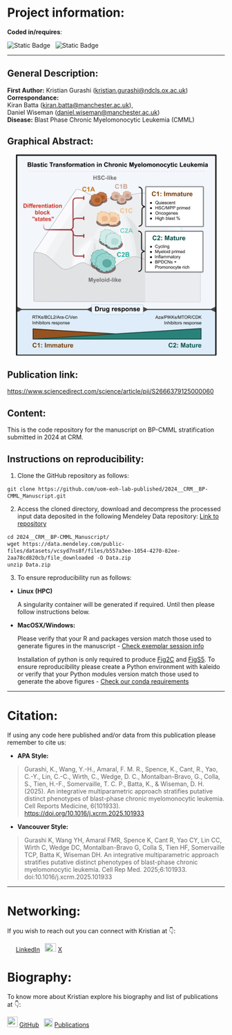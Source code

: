 
# Project information:

**Coded in/requires**:

![Static Badge](https://img.shields.io/badge/v4.3.3-blue?style=flat&logo=R)
&nbsp;
![Static Badge](https://img.shields.io/badge/v3.12.3-white?style=flat&logo=Python)

---

## General Description: 
**First Author:** Kristian Gurashi (kristian.gurashi@ndcls.ox.ac.uk)  
**Correspondance:**   
Kiran Batta (kiran.batta@manchester.ac.uk),    
Daniel Wiseman (daniel.wiseman@manchester.ac.uk)  
**Disease:** Blast Phase Chronic Myelomonocytic Leukemia (CMML)

## Graphical Abstract: 
<p align="center">
  <img src="https://github.com/uom-eoh-lab-published/2024__CRM__BP-CMML_Manuscript/blob/main/Graphical_Abstract.png" width="465" height="465">
</p>

## Publication link:

https://www.sciencedirect.com/science/article/pii/S2666379125000060  

## Content: 
This is the code repository for the manuscript on BP-CMML stratification submitted in 2024 at CRM.

## Instructions on reproducibility:

1) Clone the GitHub repository as follows:

```
git clone https://github.com/uom-eoh-lab-published/2024__CRM__BP-CMML_Manuscript.git
```

2) Access the cloned directory, download and decompress the processed input data deposited in the following Mendeley Data repository: [Link to repository](https://doi.org/10.17632/vcsyd7ns8f)

```
cd 2024__CRM__BP-CMML_Manuscript/
wget https://data.mendeley.com/public-files/datasets/vcsyd7ns8f/files/b557a3ee-1054-4270-82ee-2aa78cd820cb/file_downloaded -O Data.zip
unzip Data.zip
```

3) To ensure reproducibility run as follows:

  - **Linux (HPC)**  

    A singularity container will be generated if required. Until then please follow instructions below.

  - **MacOSX/Windows:**  

    Please verify that your R and packages version match those used to generate figures in the manuscript - [Check exemplar session info](https://github.com/uom-eoh-lab-published/2024__CRM__BP-CMML_Manuscript/blob/main/Scripts/Fig_01_Fig_S1/Fig_01_ABE_Fig_S1_SessionInfo.txt)  

    Installation of python is only required to produce [Fig2C](https://github.com/uom-eoh-lab-published/2024__CRM__BP-CMML_Manuscript/blob/main/Figures/Fig_02/Panel_C.png) and [FigS5](https://github.com/uom-eoh-lab-published/2024__CRM__BP-CMML_Manuscript/blob/main/Figures/Supplemental/Fig_S5.png). To ensure reproducibility please create a Python environment with kaleido or verify that your Python modules version match those used to generate the above figures - [Check our conda requirements](https://github.com/uom-eoh-lab-published/2024__CRM__BP-CMML_Manuscript/blob/main/python_conda_env_requirements.txt)  

---

# Citation:

If using any code here published and/or data from this publication please remember to cite us:

  - **APA Style:** 
> Gurashi, K., Wang, Y.-H., Amaral, F. M. R., Spence, K., Cant, R., Yao, C.-Y., Lin, C.-C., Wirth, C., Wedge, D. C., Montalban-Bravo, G., Colla, S., Tien, H.-F., Somervaille, T. C. P., Batta, K., & Wiseman, D. H. (2025). An integrative multiparametric approach stratifies putative distinct phenotypes of blast-phase chronic myelomonocytic leukemia. Cell Reports Medicine, 6(101933). https://doi.org/10.1016/j.xcrm.2025.101933  

  - **Vancouver Style:**
> Gurashi K, Wang YH, Amaral FMR, Spence K, Cant R, Yao CY, Lin CC, Wirth C, Wedge DC, Montalban-Bravo G, Colla S, Tien HF, Somervaille TCP, Batta K, Wiseman DH. An integrative multiparametric approach stratifies putative distinct phenotypes of blast-phase chronic myelomonocytic leukemia. Cell Rep Med. 2025;6:101933. doi:10.1016/j.xcrm.2025.101933  

---

# Networking:

If you wish to reach out you can connect with Kristian at :point_down::

<img src="https://static.licdn.com/aero-v1/sc/h/4221chis9yaztef5phd0v3lal" width="16" height="16"> [LinkedIn](https://www.linkedin.com/in/kristiangurashi/)
&nbsp;
<img src="https://icon-icons.com/downloadimage.php?id=256078&root=4029/PNG/256/&file=twitter_x_new_logo_x_rounded_icon_256078.png" width="26" height="20"> [X](https://www.x.com/krgurashi)

# Biography:

To know more about Kristian explore his biography and list of publications at :point_down::

<img src="https://github.githubassets.com/assets/GitHub-Mark-ea2971cee799.png" width="24" height="24"> [GitHub](https://github.com/)
&nbsp;
<img src="https://upload.wikimedia.org/wikipedia/commons/thumb/c/c7/Google_Scholar_logo.svg/240px-Google_Scholar_logo.svg.png" width="20" height="20"> [Publications](https://scholar.google.com/citations?user=X2D8HogAAAAJ&hl=en)


